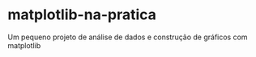 # matplotlib-na-pratica
Um pequeno projeto de análise de dados e construção de gráficos com matplotlib
